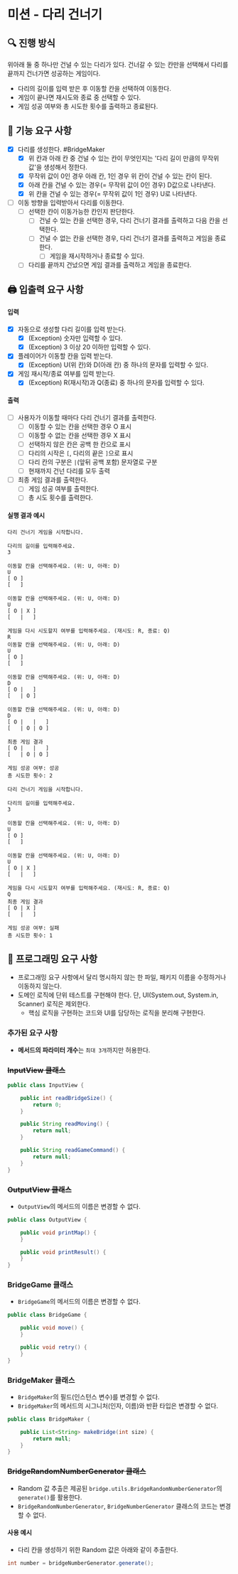 # 미션 - 다리 건너기

## 🔍 진행 방식
위아래 둘 중 하나만 건널 수 있는 다리가 있다. 건너갈 수 있는 칸만을 선택해서 다리를 끝까지 건너가면 성공하는 게임이다.
- 다리의 길이를 입력 받은 후 이동할 칸을 선택하여 이동한다. 
- 게임이 끝나면 재시도와 종료 중 선택할 수 있다. 
- 게임 성공 여부와 총 시도한 횟수를 출력하고 종료된다.
## 🚀 기능 요구 사항
- [x] 다리를 생성한다. #BridgeMaker
  - [x] 위 칸과 아래 칸 중 건널 수 있는 칸이 무엇인지는 '다리 길이 만큼의 무작위 값'을 생성해서 정한다.
  - [x] 무작위 값이 0인 경우 아래 칸, 1인 경우 위 칸이 건널 수 있는 칸이 된다.
  - [x] 아래 칸을 건널 수 있는 경우(= 무작위 값이 0인 경우) D값으로 나타낸다.
  - [x] 위 칸을 건널 수 있는 경우(= 무작위 값이 1인 경우) U로 나타낸다.

- [ ] 이동 방향을 입력받아서 다리를 이동한다.
  - [ ] 선택한 칸이 이동가능한 칸인지 판단한다.
    - [ ] 건널 수 있는 칸을 선택한 경우, 다리 건너기 결과를 출력하고 다음 칸을 선택한다.
    - [ ] 건널 수 없는 칸을 선택한 경우, 다리 건너기 결과를 출력하고 게임을 종료한다.
      - [ ] 게임을 재시작하거나 종료할 수 있다. 
  - [ ] 다리를 끝까지 건넜으면 게임 결과를 출력하고 게임을 종료한다.

## 🖨️ 입출력 요구 사항

#### 입력
- [x] 자동으로 생성할 다리 길이를 입력 받는다.
    - [x] (Exception) 숫자만 입력할 수 있다.
    - [x] (Exception) 3 이상 20 이하만 입력할 수 있다.
- [x] 플레이어가 이동할 칸을 입력 받는다.
    - [x] (Exception) U(위 칸)와 D(아래 칸) 중 하나의 문자를 입력할 수 있다.
- [x] 게임 재시작/종료 여부를 입력 받는다.
    - [x] (Exception) R(재시작)과 Q(종료) 중 하나의 문자를 입력할 수 있다.
#### 출력
- [ ] 사용자가 이동할 때마다 다리 건너기 결과를 출력한다.
    - [ ] 이동할 수 있는 칸을 선택한 경우 O 표시
    - [ ] 이동할 수 없는 칸을 선택한 경우 X 표시
    - [ ] 선택하지 않은 칸은 공백 한 칸으로 표시
    - [ ] 다리의 시작은 `[`, 다리의 끝은 `]`으로 표시
    - [ ] 다리 칸의 구분은 ` | `(앞뒤 공백 포함) 문자열로 구분
    - [ ] 현재까지 건넌 다리를 모두 출력
- [ ] 최종 게임 결과를 출력한다.
    - [ ] 게임 성공 여부를 출력한다. 
    - [ ] 총 시도 횟수를 출력한다.

#### 실행 결과 예시
```
다리 건너기 게임을 시작합니다.

다리의 길이를 입력해주세요.
3

이동할 칸을 선택해주세요. (위: U, 아래: D)
U
[ O ]
[   ]

이동할 칸을 선택해주세요. (위: U, 아래: D)
U
[ O | X ]
[   |   ]

게임을 다시 시도할지 여부를 입력해주세요. (재시도: R, 종료: Q)
R
이동할 칸을 선택해주세요. (위: U, 아래: D)
U
[ O ]
[   ]

이동할 칸을 선택해주세요. (위: U, 아래: D)
D
[ O |   ]
[   | O ]

이동할 칸을 선택해주세요. (위: U, 아래: D)
D
[ O |   |   ]
[   | O | O ]

최종 게임 결과
[ O |   |   ]
[   | O | O ]

게임 성공 여부: 성공
총 시도한 횟수: 2
```

```
다리 건너기 게임을 시작합니다.

다리의 길이를 입력해주세요.
3

이동할 칸을 선택해주세요. (위: U, 아래: D)
U
[ O ]
[   ]

이동할 칸을 선택해주세요. (위: U, 아래: D)
U
[ O | X ]
[   |   ]

게임을 다시 시도할지 여부를 입력해주세요. (재시도: R, 종료: Q)
Q
최종 게임 결과
[ O | X ]
[   |   ]

게임 성공 여부: 실패
총 시도한 횟수: 1
```
## 🎯 프로그래밍 요구 사항
- 프로그래밍 요구 사항에서 달리 명시하지 않는 한 파일, 패키지 이름을 수정하거나 이동하지 않는다.
- 도메인 로직에 단위 테스트를 구현해야 한다. 단, UI(System.out, System.in, Scanner) 로직은 제외한다.
    - 핵심 로직을 구현하는 코드와 UI를 담당하는 로직을 분리해 구현한다.

### 추가된 요구 사항

- **메서드의 파라미터 개수**는 `최대 3개`까지만 허용한다.

### ~~InputView 클래스~~
```java
public class InputView {

    public int readBridgeSize() {
        return 0;
    }

    public String readMoving() {
        return null;
    }

    public String readGameCommand() {
        return null;
    }
}
```
### ~~OutputView 클래스~~
- `OutputView`의 메서드의 이름은 변경할 수 없다.
```java
public class OutputView {

    public void printMap() {
    }

    public void printResult() {
    }
}
```

### BridgeGame 클래스
- `BridgeGame`의 메서드의 이름은 변경할 수 없다.
```java
public class BridgeGame {

    public void move() {
    }

    public void retry() {
    }
}
```

### BridgeMaker 클래스
- `BridgeMaker`의 필드(인스턴스 변수)를 변경할 수 없다.
- `BridgeMaker`의 메서드의 시그니처(인자, 이름)와 반환 타입은 변경할 수 없다.
```java
public class BridgeMaker {

    public List<String> makeBridge(int size) {
        return null;
    }
}
```

### ~~BridgeRandomNumberGenerator 클래스~~

- Random 값 추출은 제공된 `bridge.utils.BridgeRandomNumberGenerator`의 `generate()`를 활용한다.
- `BridgeRandomNumberGenerator`, `BridgeNumberGenerator` 클래스의 코드는 변경할 수 없다.

#### 사용 예시

- 다리 칸을 생성하기 위한 Random 값은 아래와 같이 추출한다.

```java
int number = bridgeNumberGenerator.generate();
``` 
